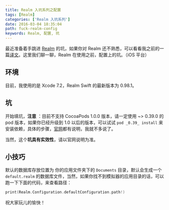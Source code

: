 ```yaml
---
title: Realm 入坑系列之配置
tags: [Realm]
categories: ['Realm 入坑系列']
date: 2016-03-04 18:35:04
path: fuck-realm-config
keywords: Realm, 配置, 坑
---
```


最近准备着手跳进 [Realm](https://realm.io/cn/) 的坑，如果你对 Realm 还不熟悉，可以看看我之前的一篇[译文](http://www.futantan.com/2015/10/29/Building-a-ToDo-A-Realm-and-Swift/)。这里我们聊一聊，Realm 在使用之前，配置上的坑。（iOS 平台）

<!--more-->

## 环境

目前，我使用的是 Xcode 7.2，Realm Swift 的最新版本为 0.98.1。

## 坑

开始填坑，**注意** ：目前不支持 CocoaPods 1.0.0 版本，请一定使用 ~> 0.39.0 的 pod 版本，如果你已经升级到 1.0 以后的版本，可以试试 `pod _0.39_ install` 来安装依赖，具体的步骤，[官网](https://realm.io/docs/swift/latest/)都有说明，我就不多说了。

当然，这个**坑具有实效性**，请以官网说明为准。

## 小技巧

默认的数据库存放位置为 你的应用文件夹下的 `Documents` 目录，默认会生成一个 `default.realm` 的数据库文件，当然，如果你找不到模拟器的应用目录的话，可以跑一下下面的代码，来查看路径：

```swift
print(Realm.Configuration.defaultConfiguration.path!)
```

祝大家玩儿的愉快！

